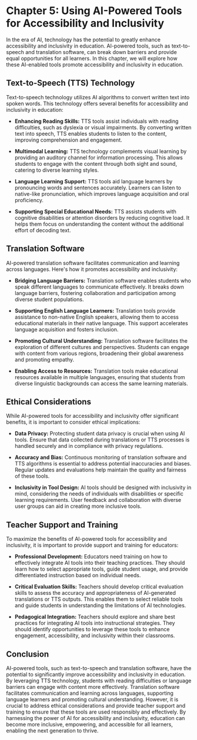 Chapter 5: Using AI-Powered Tools for Accessibility and Inclusivity
===================================================================

In the era of AI, technology has the potential to greatly enhance accessibility and inclusivity in education. AI-powered tools, such as text-to-speech and translation software, can break down barriers and provide equal opportunities for all learners. In this chapter, we will explore how these AI-enabled tools promote accessibility and inclusivity in education.

Text-to-Speech (TTS) Technology
-------------------------------

Text-to-speech technology utilizes AI algorithms to convert written text into spoken words. This technology offers several benefits for accessibility and inclusivity in education:

* **Enhancing Reading Skills:** TTS tools assist individuals with reading difficulties, such as dyslexia or visual impairments. By converting written text into speech, TTS enables students to listen to the content, improving comprehension and engagement.

* **Multimodal Learning:** TTS technology complements visual learning by providing an auditory channel for information processing. This allows students to engage with the content through both sight and sound, catering to diverse learning styles.

* **Language Learning Support:** TTS tools aid language learners by pronouncing words and sentences accurately. Learners can listen to native-like pronunciation, which improves language acquisition and oral proficiency.

* **Supporting Special Educational Needs:** TTS assists students with cognitive disabilities or attention disorders by reducing cognitive load. It helps them focus on understanding the content without the additional effort of decoding text.

Translation Software
--------------------

AI-powered translation software facilitates communication and learning across languages. Here's how it promotes accessibility and inclusivity:

* **Bridging Language Barriers:** Translation software enables students who speak different languages to communicate effectively. It breaks down language barriers, fostering collaboration and participation among diverse student populations.

* **Supporting English Language Learners:** Translation tools provide assistance to non-native English speakers, allowing them to access educational materials in their native language. This support accelerates language acquisition and fosters inclusion.

* **Promoting Cultural Understanding:** Translation software facilitates the exploration of different cultures and perspectives. Students can engage with content from various regions, broadening their global awareness and promoting empathy.

* **Enabling Access to Resources:** Translation tools make educational resources available in multiple languages, ensuring that students from diverse linguistic backgrounds can access the same learning materials.

Ethical Considerations
----------------------

While AI-powered tools for accessibility and inclusivity offer significant benefits, it is important to consider ethical implications:

* **Data Privacy:** Protecting student data privacy is crucial when using AI tools. Ensure that data collected during translations or TTS processes is handled securely and in compliance with privacy regulations.

* **Accuracy and Bias:** Continuous monitoring of translation software and TTS algorithms is essential to address potential inaccuracies and biases. Regular updates and evaluations help maintain the quality and fairness of these tools.

* **Inclusivity in Tool Design:** AI tools should be designed with inclusivity in mind, considering the needs of individuals with disabilities or specific learning requirements. User feedback and collaboration with diverse user groups can aid in creating more inclusive tools.

Teacher Support and Training
----------------------------

To maximize the benefits of AI-powered tools for accessibility and inclusivity, it is important to provide support and training for educators:

* **Professional Development:** Educators need training on how to effectively integrate AI tools into their teaching practices. They should learn how to select appropriate tools, guide student usage, and provide differentiated instruction based on individual needs.

* **Critical Evaluation Skills:** Teachers should develop critical evaluation skills to assess the accuracy and appropriateness of AI-generated translations or TTS outputs. This enables them to select reliable tools and guide students in understanding the limitations of AI technologies.

* **Pedagogical Integration:** Teachers should explore and share best practices for integrating AI tools into instructional strategies. They should identify opportunities to leverage these tools to enhance engagement, accessibility, and inclusivity within their classrooms.

Conclusion
----------

AI-powered tools, such as text-to-speech and translation software, have the potential to significantly improve accessibility and inclusivity in education. By leveraging TTS technology, students with reading difficulties or language barriers can engage with content more effectively. Translation software facilitates communication and learning across languages, supporting language learners and promoting cultural understanding. However, it is crucial to address ethical considerations and provide teacher support and training to ensure that these tools are used responsibly and effectively. By harnessing the power of AI for accessibility and inclusivity, education can become more inclusive, empowering, and accessible for all learners, enabling the next generation to thrive.
